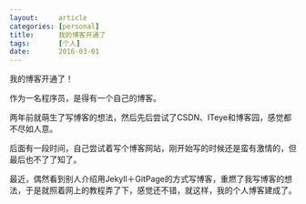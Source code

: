 ```yaml
---
layout:     article
categories: [personal]
title:      我的博客开通了
tags:       [个人]
date:       2016-03-01
---
```


我的博客开通了！

作为一名程序员，是得有一个自己的博客。

两年前就萌生了写博客的想法，然后先后尝试了CSDN、ITeye和博客园，感觉都不尽如人意。

后面有一段时间，自己尝试着写个博客网站，刚开始写的时候还是蛮有激情的，但最后也不了了知了。

最近，偶然看到别人介绍用Jekyll＋GitPage的方式写博客，重燃了我写博客的想法，于是就照着网上的教程弄了下，感觉还不错，就这样，我的个人博客建成了。
